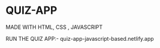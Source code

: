 # QUIZ-APP
MADE WITH HTML, CSS , JAVASCRIPT 

RUN THE QUIZ APP:- quiz-app-javascript-based.netlify.app
